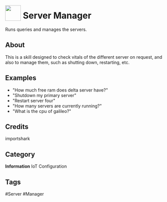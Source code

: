 # <img src="https://raw.githack.com/FortAwesome/Font-Awesome/master/svgs/solid/server.svg" card_color="#5B6984" width="50" height="50" style="vertical-align:bottom"/> Server Manager
Runs queries and manages the servers.

## About
This is a skill designed to check vitals of the different server on request, and also to manage them, such as shutting down, restarting, etc.

## Examples
* "How much free ram does delta server have?"
* "Shutdown my primary server"
* "Restart server four"
* "How many servers are currently running?"
* "What is the cpu of galileo?"

## Credits
importshark

## Category
**Information**
IoT
Configuration

## Tags
#Server
#Manager

